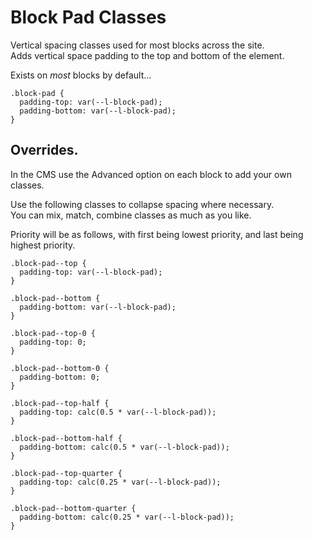 # Block Pad Classes

Vertical spacing classes used for most blocks across the site.    
Adds vertical space padding to the top and bottom of the element.

Exists on *most* blocks by default...
```
.block-pad {
  padding-top: var(--l-block-pad);
  padding-bottom: var(--l-block-pad);
}
```

## Overrides.
In the CMS use the Advanced option on each block to add your own classes.

Use the following classes to collapse spacing where necessary.   
You can mix, match, combine classes as much as you like.

Priority will be as follows, with first being lowest priority, and last being highest priority.
```
.block-pad--top {
  padding-top: var(--l-block-pad);
}
  
.block-pad--bottom {
  padding-bottom: var(--l-block-pad);
}
  
.block-pad--top-0 {
  padding-top: 0;
}
  
.block-pad--bottom-0 {
  padding-bottom: 0;
}
  
.block-pad--top-half {
  padding-top: calc(0.5 * var(--l-block-pad));
}
  
.block-pad--bottom-half {
  padding-bottom: calc(0.5 * var(--l-block-pad));
}
  
.block-pad--top-quarter {
  padding-top: calc(0.25 * var(--l-block-pad));
}
  
.block-pad--bottom-quarter {
  padding-bottom: calc(0.25 * var(--l-block-pad));
}
```
